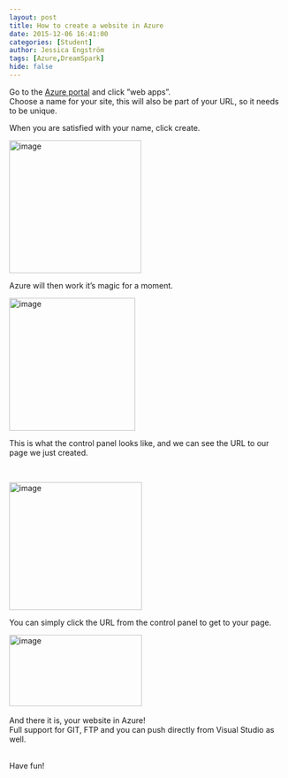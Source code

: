 ```yaml
---
layout: post
title: How to create a website in Azure
date: 2015-12-06 16:41:00
categories: [Student]
author: Jessica Engström
tags: [Azure,DreamSpark]
hide: false
---
```

<p>Go to the <a href="http://portal.azure.com" target="_blank">Azure portal</a> and click &rdquo;web apps&rdquo;.<br />Choose a name for your site, this will also be part of your URL, so it needs to be unique.</p>
<p>When you are satisfied with your name, click create.</p>
<p><a href="/PostImages/image_4.png"><img style="background-image: none; padding-top: 0px; padding-left: 0px; display: inline; padding-right: 0px; border-width: 0px;" title="image" src="/PostImages/image_thumb_4.png" alt="image" width="239" height="240" border="0" /></a></p>
<p>Azure will then work it&rsquo;s magic for a moment.</p>
<p><a href="/PostImages/image_5.png"><img style="background-image: none; padding-top: 0px; padding-left: 0px; display: inline; padding-right: 0px; border-width: 0px;" title="image" src="/PostImages/image_thumb_5.png" alt="image" width="228" height="240" border="0" /></a></p>
<p>This is what the control panel looks like, and we can see the URL to our page we just created.</p>
<p>&nbsp;</p>
<p><a href="/PostImages/image_6.png"><img style="background-image: none; padding-top: 0px; padding-left: 0px; display: inline; padding-right: 0px; border-width: 0px;" title="image" src="/PostImages/image_thumb_6.png" alt="image" width="240" height="231" border="0" /></a></p>
<p>You can simply click the URL from the control panel to get to your page.</p>
<p><a href="/PostImages/image_7.png"><img style="background-image: none; padding-top: 0px; padding-left: 0px; display: inline; padding-right: 0px; border-width: 0px;" title="image" src="/PostImages/image_thumb_7.png" alt="image" width="240" height="129" border="0" /></a>&nbsp;</p>
<p>And there it is, your website in Azure!<br />Full support for GIT, FTP and you can push directly from Visual Studio as well.<br /><br /></p>
<p>Have fun!</p>
